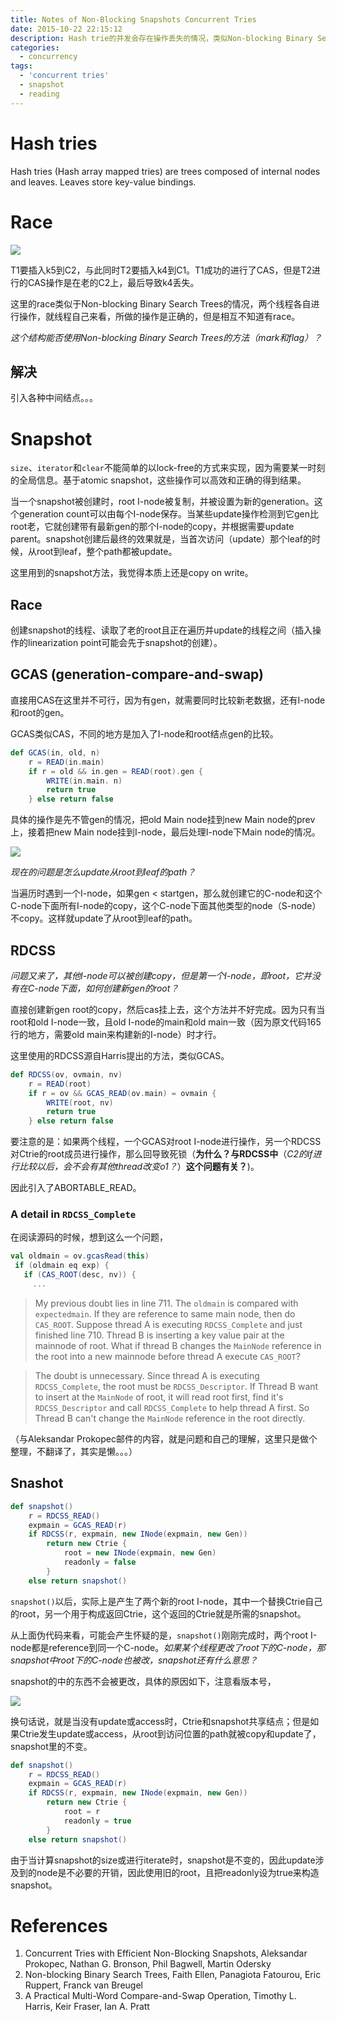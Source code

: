```yaml
---
title: Notes of Non-Blocking Snapshots Concurrent Tries
date: 2015-10-22 22:15:12
description: Hash trie的并发会存在操作丢失的情况，类似Non-blocking Binary Search Trees里的情况，这里引入了中间结点来解决。同时文章还提出了一种snapshot的方法，这种方法对于tree很有用。
categories:
  - concurrency
tags:
  - 'concurrent tries'
  - snapshot
  - reading
---
```


# Hash tries

Hash tries (Hash array mapped tries) are trees composed of internal nodes and leaves. Leaves store key-value bindings.

# Race

![](/images/2015/ctrie_conflict.png)

T1要插入k5到C2，与此同时T2要插入k4到C1。T1成功的进行了CAS，但是T2进行的CAS操作是在老的C2上，最后导致k4丢失。

这里的race类似于Non-blocking Binary Search Trees的情况，两个线程各自进行操作，就线程自己来看，所做的操作是正确的，但是相互不知道有race。

*这个结构能否使用Non-blocking Binary Search Trees的方法（mark和flag）？*

## 解决

引入各种中间结点。。。

# Snapshot

`size`、`iterator`和`clear`不能简单的以lock-free的方式来实现，因为需要某一时刻的全局信息。基于atomic snapshot，这些操作可以高效和正确的得到结果。

当一个snapshot被创建时，root I-node被复制，并被设置为新的generation。这个generation count可以由每个I-node保存。当某些update操作检测到它gen比root老，它就创建带有最新gen的那个I-node的copy，并根据需要update parent。snapshot创建后最终的效果就是，当首次访问（update）那个leaf的时候，从root到leaf，整个path都被update。

这里用到的snapshot方法，我觉得本质上还是copy on write。

## Race

创建snapshot的线程、读取了老的root且正在遍历并update的线程之间（插入操作的linearization point可能会先于snapshot的创建）。

## GCAS (generation-compare-and-swap)

直接用CAS在这里并不可行，因为有gen，就需要同时比较新老数据，还有I-node和root的gen。

GCAS类似CAS，不同的地方是加入了I-node和root结点gen的比较。

```scala
def GCAS(in, old, n)
	r = READ(in.main)
	if r = old && in.gen = READ(root).gen {
		WRITE(in.main. n)
		return true
	} else return false
```

具体的操作是先不管gen的情况，把old Main node挂到new Main node的prev上，接着把new Main node挂到I-node，最后处理I-node下Main node的情况。

![](/images/2015/ctrie_gcas.png)

*现在的问题是怎么update从root到leaf的path？*

当遍历时遇到一个I-node，如果gen < startgen，那么就创建它的C-node和这个C-node下面所有I-node的copy，这个C-node下面其他类型的node（S-node）不copy。这样就update了从root到leaf的path。

## RDCSS

*问题又来了，其他I-node可以被创建copy，但是第一个I-node，即root，它并没有在C-node下面，如何创建新gen的root？*

直接创建新gen root的copy，然后cas挂上去，这个方法并不好完成。因为只有当root和old I-node一致，且old I-node的main和old main一致（因为原文代码165行的地方，需要old main来构建新的I-node）时才行。

这里使用的RDCSS源自Harris提出的方法，类似GCAS。

```scala
def RDCSS(ov, ovmain, nv)
	r = READ(root)
	if r = ov && GCAS_READ(ov.main) = ovmain {
		WRITE(root, nv)
		return true
	} else return false
```

要注意的是：如果两个线程，一个GCAS对root I-node进行操作，另一个RDCSS对Ctrie的root成员进行操作，那么回导致死锁（**为什么？与RDCSS中**（*C2的if进行比较以后，会不会有其他thread改变o1？*）**这个问题有关？**)。

因此引入了ABORTABLE_READ。

### A detail in `RDCSS_Complete`

在阅读源码的时候，想到这么一个问题，

```scala
val oldmain = ov.gcasRead(this)
 if (oldmain eq exp) {
   if (CAS_ROOT(desc, nv)) {
     ...
```

> My previous doubt lies in line 711. The `oldmain` is compared with `expectedmain`. If they are reference to same main node, then do `CAS_ROOT`.
Suppose thread A is executing `RDCSS_Complete` and just finished line 710. Thread B is inserting a key value pair at the mainnode of root. What if thread B changes the `MainNode` reference in the root into a new mainnode before thread A execute `CAS_ROOT`?

> The doubt is unnecessary. Since thread A is executing `RDCSS_Complete`, the root must be `RDCSS_Descriptor`. If Thread B want to insert at the `MainNode` of root, it will read root first, find it's `RDCSS_Descriptor` and call `RDCSS_Complete` to help thread A first. So Thread B can't change the `MainNode` reference in the root directly.

（与Aleksandar Prokopec邮件的内容，就是问题和自己的理解，这里只是做个整理，不翻译了，其实是懒。。。）

## Snashot

```scala
def snapshot()
	r = RDCSS_READ()
	expmain = GCAS_READ(r)
	if RDCSS(r, expmain, new INode(expmain, new Gen))
		return new Ctrie {
			root = new INode(expmain, new Gen)
			readonly = false
		}
	else return snapshot()
```

`snapshot()`以后，实际上是产生了两个新的root I-node，其中一个替换Ctrie自己的root，另一个用于构成返回Ctrie，这个返回的Ctrie就是所需的snapshot。

从上面伪代码来看，可能会产生怀疑的是，`snapshot()`刚刚完成时，两个root I-node都是reference到同一个C-node。*如果某个线程更改了root下的C-node，那snapshot中root下的C-node也被改，snapshot还有什么意思？*

snapshot的中的东西不会被更改，具体的原因如下，注意看版本号，

![](/images/2015/ctrie_snapshot.png)

换句话说，就是当没有update或access时，Ctrie和snapshot共享结点；但是如果Ctrie发生update或access，从root到访问位置的path就被copy和update了，snapshot里的不变。

```scala
def snapshot()
	r = RDCSS_READ()
	expmain = GCAS_READ(r)
	if RDCSS(r, expmain, new INode(expmain, new Gen))
		return new Ctrie {
			root = r
			readonly = true
		}
	else return snapshot()
```

由于当计算snapshot的size或进行iterate时，snapshot是不变的，因此update涉及到的node是不必要的开销，因此使用旧的root，且把readonly设为true来构造snapshot。

# References

1. Concurrent Tries with Efficient Non-Blocking Snapshots, Aleksandar Prokopec, Nathan G. Bronson, Phil Bagwell, Martin Odersky
2. Non-blocking Binary Search Trees, Faith Ellen, Panagiota Fatourou, Eric Ruppert, Franck van Breugel
3. A Practical Multi-Word Compare-and-Swap Operation, Timothy L. Harris, Keir Fraser, Ian A. Pratt
